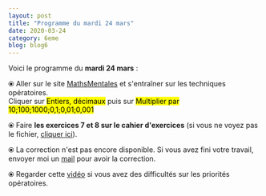 ```yaml
---
layout: post
title: "Programme du mardi 24 mars"
date: 2020-03-24
category: 6eme
blog: blog6
---
```


Voici le programme du <b>mardi 24 mars</b> :

⦿ Aller sur le site <a href="http://mathsmentales.net/">MathsMentales</a> et s'entraîner sur les techniques opératoires.
<br>
Cliquer sur <mark>Entiers, décimaux</mark> puis sur <mark>Multiplier par 10;100;1000;0,1;0,01;0,001</mark>
 
⦿ Faire <b>les exercices 7 et 8 sur le cahier d'exercices</b> (si vous ne voyez pas le fichier, <a href="/exercices/6eme/6eme_exercices_mardi_24_mars_2020.pdf">cliquer ici</a>). 

<object data="/exercices/6eme/6eme_exercices_mardi_24_mars_2020.pdf" width="100%" height="500" type='application/pdf'></object>
 
⦿ La correction n'est pas encore disponible. Si vous avez fini votre travail, envoyer moi un <a href="mailto:benjamindang2015@gmail.com">mail</a> pour avoir la correction.

⦿ Regarder cette <a class="video" href="https://youtu.be/a-IG_bjKeJc">vidéo</a> si vous avez des difficultés sur les priorités opératoires.

